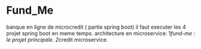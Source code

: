 # Fund_Me
banque en ligne de microcredit ( partie spring boot)
il faut executer les 4 projet spring boot en meme temps.
architecture en microservice:
1*fund-me : le projet principale.
2*credit microservice.
